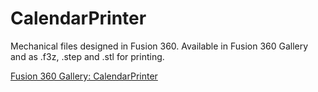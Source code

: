 # CalendarPrinter
Mechanical files designed in Fusion 360. Available in Fusion 360 Gallery and as .f3z, .step and .stl for printing.

[Fusion 360 Gallery: CalendarPrinter](https://gallery.autodesk.com/fusion360/projects/141677/calendarprinter)